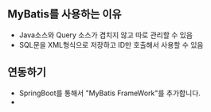 ## MyBatis를 사용하는 이유
* Java소스와 Query 소스가 겹치지 않고 따로 관리할 수 있음
* SQL문을 XML형식으로 저장하고 ID만 호출해서 사용할 수 있음

## 연동하기
* SpringBoot를 통해서 "MyBatis FrameWork"를 추가합니다. 
* 